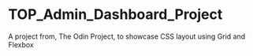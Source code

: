 # TOP_Admin_Dashboard_Project
A project from, The Odin Project, to showcase CSS layout using Grid and Flexbox 
